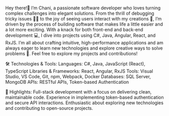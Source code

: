 Hey there!👋 I’m Chani, a passionate software developer who loves turning complex challenges into elegant solutions. 
From the thrill of debugging tricky issues 🕵️‍♂️ to the joy of seeing users interact with my creations 🎉,
I’m driven by the process of building software that makes life a little easier and a lot more exciting. 
With a knack for both front-end and back-end development 💻, I dive into projects using C#, Java, Angular, React, and RxJS. 
I’m all about crafting intuitive, high-performance applications and am always eager to learn new technologies and explore creative ways to solve problems 🚀.
Feel free to explore my projects and contributions!


🛠️ Technologies & Tools: 
Languages: C#, Java, JavaScript (React), TypeScript
Libraries & Frameworks: React, Angular, RxJS
Tools: Visual Studio, VS Code, Git, npm, Webpack, Docker
Databases: SQL Server, MongoDB
APIs: RESTful APIs, Token-based Authentication


🌟 Highlights: 
Full-stack development with a focus on delivering clean, maintainable code.
Experience in implementing token-based authentication and secure API interactions.
Enthusiastic about exploring new technologies and contributing to open-source projects.


<!---
FriedmanChani/FriedmanChani is a ✨ special ✨ repository because its `README.md` (this file) appears on your GitHub profile.
You can click the Preview link to take a look at your changes.
--->
